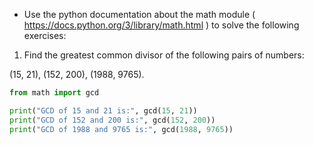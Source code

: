* Use the python documentation about the math module
( https://docs.python.org/3/library/math.html ) to solve the following exercises:

1. Find the greatest common divisor of the following pairs of numbers:

(15, 21), (152, 200), (1988, 9765).

```python
from math import gcd

print("GCD of 15 and 21 is:", gcd(15, 21))
print("GCD of 152 and 200 is:", gcd(152, 200))
print("GCD of 1988 and 9765 is:", gcd(1988, 9765))
```
